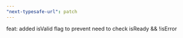 ```yaml
---
"next-typesafe-url": patch
---
```


feat: added isValid flag to prevent need to check isReady && !isError
